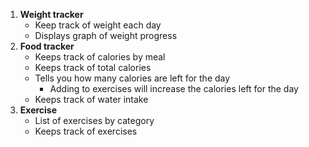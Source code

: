 1. **Weight tracker**
     - Keep track of weight each day 
     - Displays graph of weight progress
1. **Food tracker**
     - Keeps track of calories by meal
     - Keeps track of total calories
     - Tells you how many calories are left for the day
       - Adding to exercises will increase the calories left for the day
     - Keeps track of water intake
1. **Exercise**
     - List of exercises by category
     - Keeps track of exercises
